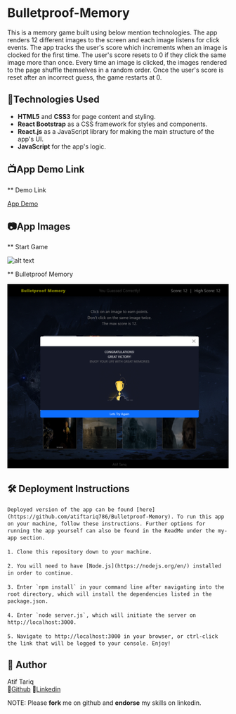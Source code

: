 # Bulletproof-Memory

This is a memory game built using below mention technologies. The app renders 12 different images to the screen and each image listens for click events. The app tracks the user's score which increments when an image is clocked for the first time.
The user's score resets to 0 if they click the same image more than once. Every time an image is clicked, the images rendered to the page shuffle themselves in a random order.
Once the user's score is reset after an incorrect guess, the game restarts at 0.

## :robot:Technologies Used

- **HTML5** and **CSS3** for page content and styling.
- **React Bootstrap** as a CSS framework for styles and components.
- **React.js** as a JavaScript library for making the main structure of the app's UI.
- **JavaScript** for the app's logic.

## :tv:App Demo Link

\*\* Demo Link

[App Demo](https://atiftariq786.github.io/Bulletproof-Memory/)

## :camera:App Images

\*\* Start Game

![alt text](https://github.com/atiftariq786/Bulletproof-Memory/blob/main/my-app/src/assets/images/startGame.png?raw=true "Start Game")

\*\* Bulletproof Memory

![alt text](https://github.com/atiftariq786/Bulletproof-Memory/blob/main/my-app/src/assets/images/winner.png?raw=true "Winner")

## :hammer_and_wrench: Deployment Instructions

    Deployed version of the app can be found [here](https://github.com/atiftariq786/Bulletproof-Memory). To run this app on your machine, follow these instructions. Further options for running the app yourself can also be found in the ReadMe under the my-app section.

    1. Clone this repository down to your machine.

    2. You will need to have [Node.js](https://nodejs.org/en/) installed in order to continue.

    3. Enter `npm install` in your command line after navigating into the root directory, which will install the dependencies listed in the package.json.

    4. Enter `node server.js`, which will initiate the server on http://localhost:3000.

    5. Navigate to http://localhost:3000 in your browser, or ctrl-click the link that will be logged to your console. Enjoy!

## :gem: Author

Atif Tariq  
 :link:[Github](https://github.com/atiftariq786)
:link:[Linkedin](https://www.linkedin.com/in/atif-tariq-5b00b089/)

NOTE: Please **fork** me on github and **endorse** my skills on linkedin.
